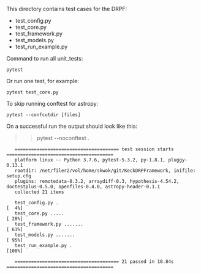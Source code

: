 This directory contains test cases for the DRPF:

- test_config.py
- test_core.py
- test_framework.py
- test_models.py
- test\_run\_example.py
 

Command to run all unit_tests:

    pytest 
    

Or run one test, for example:

    pytest test_core.py


To skip running conftest for astropy:

    pytest --confcutdir [files]


On a successful run the output should look like this:

>> pytest --noconftest .

```
   ====================================== test session starts =======================================
   platform linux -- Python 3.7.6, pytest-5.3.2, py-1.8.1, pluggy-0.13.1
   rootdir: /net/filer2/vol/home/skwok/git/KeckDRPFramework, inifile: setup.cfg
   plugins: remotedata-0.3.2, arraydiff-0.3, hypothesis-4.54.2, doctestplus-0.5.0, openfiles-0.4.0, astropy-header-0.1.1
   collected 21 items                                                                               
   
   test_config.py .                                                                           [  4%]
   test_core.py .....                                                                         [ 28%]
   test_framework.py .......                                                                  [ 61%]
   test_models.py .......                                                                     [ 95%]
   test_run_example.py .                                                                      [100%]
  
   ====================================== 21 passed in 10.84s =======================================
```